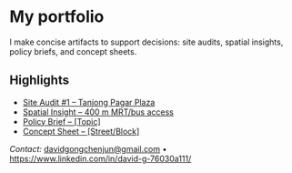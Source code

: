 # My portfolio
I make concise artifacts to support decisions: site audits, spatial insights, policy briefs, and concept sheets.

## Highlights
- [Site Audit #1 – Tanjong Pagar Plaza](site-audits/site-audit-01)
- [Spatial Insight – 400 m MRT/bus access](spatial-insights/...) 
- [Policy Brief – [Topic]](policy-briefs/...)
- [Concept Sheet – [Street/Block]](concept-sheets/...)

*Contact:* davidgongchenjun@gmail.com • https://www.linkedin.com/in/david-g-76030a111/
